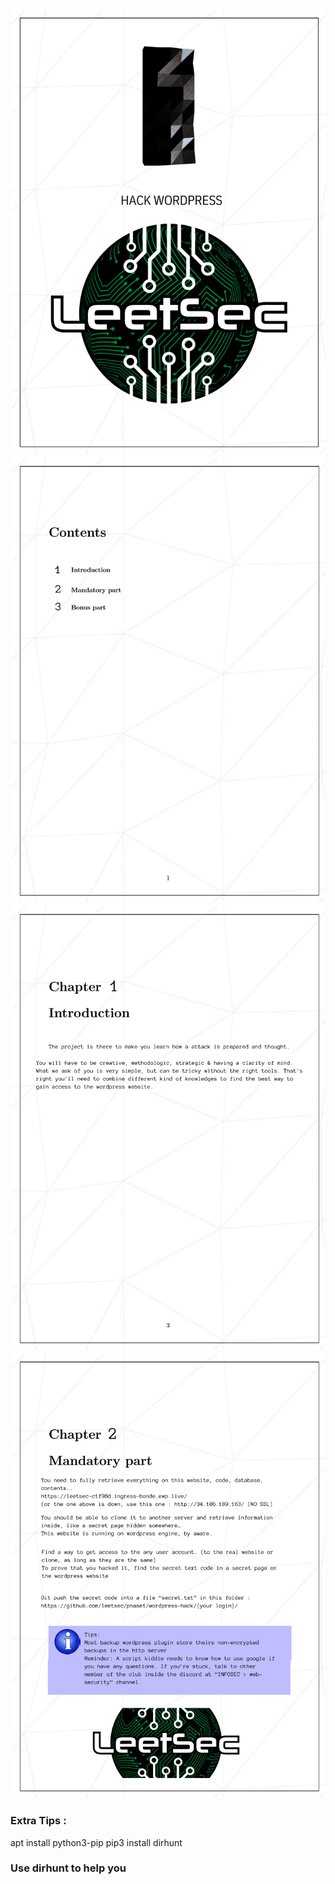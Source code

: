 ![Page1](https://github.com/leetsec/phase-1/blob/master/wordpress-hack/.png/wordpress1.png?raw=true)
![Page1](https://github.com/leetsec/phase-1/blob/master/wordpress-hack/.png/wordpress2.png?raw=true)
![Page1](https://github.com/leetsec/phase-1/blob/master/wordpress-hack/.png/wordpress3.png?raw=true)
![Page1](https://github.com/leetsec/phase-1/blob/master/wordpress-hack/.png/wordpress4.png?raw=true)
### Extra Tips : 
apt install python3-pip
pip3 install dirhunt
### Use dirhunt to help you 
